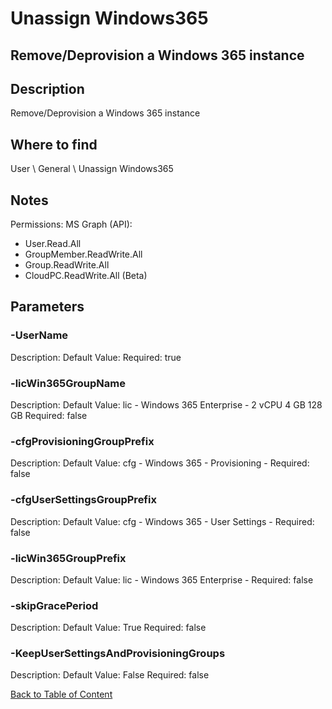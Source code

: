 # Unassign Windows365

## Remove/Deprovision a Windows 365 instance

## Description
Remove/Deprovision a Windows 365 instance

## Where to find
User \ General \ Unassign Windows365

## Notes
Permissions:
MS Graph (API):
- User.Read.All
- GroupMember.ReadWrite.All 
- Group.ReadWrite.All
- CloudPC.ReadWrite.All (Beta)

## Parameters
### -UserName
Description: 
Default Value: 
Required: true

### -licWin365GroupName
Description: 
Default Value: lic - Windows 365 Enterprise - 2 vCPU 4 GB 128 GB
Required: false

### -cfgProvisioningGroupPrefix
Description: 
Default Value: cfg - Windows 365 - Provisioning -
Required: false

### -cfgUserSettingsGroupPrefix
Description: 
Default Value: cfg - Windows 365 - User Settings -
Required: false

### -licWin365GroupPrefix
Description: 
Default Value: lic - Windows 365 Enterprise -
Required: false

### -skipGracePeriod
Description: 
Default Value: True
Required: false

### -KeepUserSettingsAndProvisioningGroups
Description: 
Default Value: False
Required: false


[Back to Table of Content](../../../README.md)

